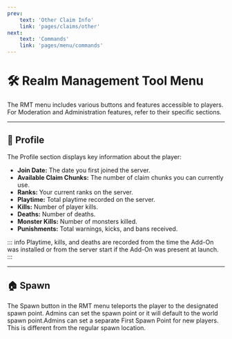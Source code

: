 ```yaml
---
prev: 
    text: 'Other Claim Info'
    link: 'pages/claims/other'
next: 
    text: 'Commands'
    link: 'pages/menu/commands'
---
```



# 🛠️ Realm Management Tool Menu

The RMT menu includes various buttons and features accessible to players. For Moderation and Administration features, refer to their specific sections.

---

## 👤 Profile

The Profile section displays key information about the player:

* **Join Date:** The date you first joined the server.
* **Available Claim Chunks:** The number of claim chunks you can currently use.
* **Ranks:** Your current ranks on the server.
* **Playtime:** Total playtime recorded on the server.
* **Kills:** Number of player kills.
* **Deaths:** Number of deaths.
* **Monster Kills:** Number of monsters killed.
* **Punishments:** Total warnings, kicks, and bans received.

::: info
Playtime, kills, and deaths are recorded from the time the Add-On was installed or from the server start if the Add-On was present at launch.
:::

---

## 🏠 Spawn

The Spawn button in the RMT menu teleports the player to the designated spawn point. Admins can set the spawn point or it will default to the world spawn point.Admins can set a separate First Spawn Point for new players. This is different from the regular spawn location.
